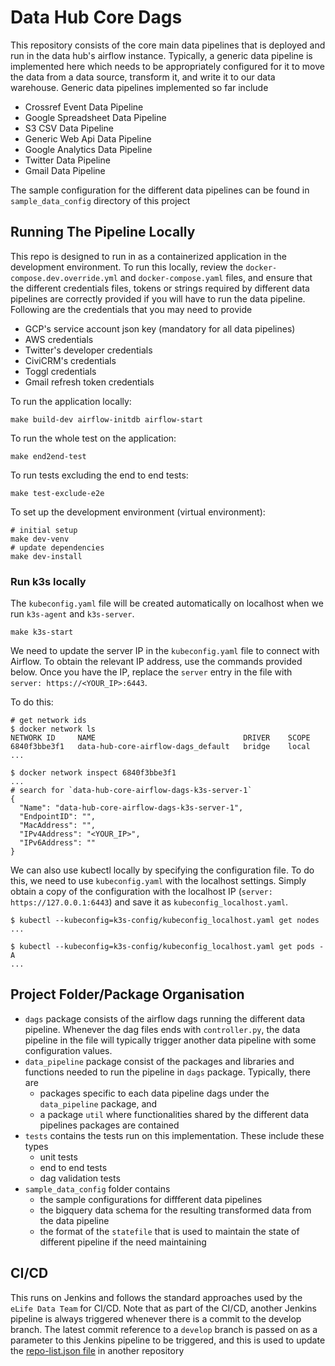 # Data Hub Core Dags

This repository consists of the core main data pipelines that is deployed and run in the data hub's airflow instance.
Typically, a generic data pipeline is implemented here which needs to be appropriately configured for it to move the data from a data source, transform it, and write it to our data warehouse.
Generic data pipelines implemented so far include

* Crossref Event Data Pipeline
* Google Spreadsheet Data Pipeline
* S3 CSV Data Pipeline
* Generic Web Api Data Pipeline
* Google Analytics Data Pipeline
* Twitter Data Pipeline
* Gmail Data Pipeline

The sample configuration for the different data pipelines can be found in `sample_data_config` directory of this project

## Running The Pipeline Locally

This repo is designed to run in as a containerized application in the development environment.
To run this locally, review the `docker-compose.dev.override.yml` and `docker-compose.yaml` files, and ensure that the different credentials files, tokens or strings required by different data pipelines are correctly provided if you will have to run the data pipeline.
Following are the credentials that you may need to provide

* GCP's service account json key (mandatory for all data pipelines)
* AWS credentials
* Twitter's developer credentials
* CiviCRM's credentials
* Toggl credentials
* Gmail refresh token credentials

To run the application locally:

    make build-dev airflow-initdb airflow-start

To run the whole test on the application:

    make end2end-test

To run tests excluding the end to end tests:

    make test-exclude-e2e

To set up the development environment (virtual environment):

    # initial setup
    make dev-venv
    # update dependencies
    make dev-install

### Run k3s locally
  The `kubeconfig.yaml` file will be created automatically on localhost when we run `k3s-agent` and `k3s-server`.

    make k3s-start

  We need to update the server IP in the `kubeconfig.yaml` file to connect with Airflow. To obtain the relevant IP address, use the commands provided below. Once you have the IP, replace the `server` entry in the file with `server: https://<YOUR_IP>:6443`.

  To do this:
  ```console
  # get network ids
  $ docker network ls
  NETWORK ID     NAME                                 DRIVER    SCOPE
  6840f3bbe3f1   data-hub-core-airflow-dags_default   bridge    local
  ...

  $ docker network inspect 6840f3bbe3f1
  ...
  # search for `data-hub-core-airflow-dags-k3s-server-1`
  {
    "Name": "data-hub-core-airflow-dags-k3s-server-1",
    "EndpointID": "",
    "MacAddress": "",
    "IPv4Address": "<YOUR_IP>",
    "IPv6Address": ""
  }
  ```

  We can also use kubectl locally by specifying the configuration file. To do this, we need to use `kubeconfig.yaml` with the localhost settings. Simply obtain a copy of the configuration with the localhost IP (`server: https://127.0.0.1:6443`) and save it as `kubeconfig_localhost.yaml`.

  ```console
  $ kubectl --kubeconfig=k3s-config/kubeconfig_localhost.yaml get nodes
  ...

  $ kubectl --kubeconfig=k3s-config/kubeconfig_localhost.yaml get pods -A
  ...
  ```

## Project Folder/Package Organisation

* `dags` package consists of the airflow dags running the different data pipeline. Whenever the dag files ends with `controller.py`, the data pipeline in the file will typically trigger another data pipeline with some configuration values.
* `data_pipeline` package consist of the packages and libraries and functions needed to run the pipeline in `dags` package. Typically, there are
  * packages specific to each data pipeline dags under the `data_pipeline` package, and
  * a package `util` where functionalities shared by the different data pipelines packages are contained
* `tests` contains the tests run on this implementation. These include these types
  * unit tests
  * end to end tests
  * dag validation tests
* `sample_data_config` folder contains
  * the sample configurations for diffferent data pipelines
  * the bigquery data schema for the resulting transformed data from the data pipeline
  * the format of the `statefile` that is used to maintain the state of different pipeline if the need maintaining
  
## CI/CD

 This runs on Jenkins and follows the standard approaches used by the `eLife Data Team` for CI/CD.
 Note that as part of the CI/CD, another Jenkins pipeline is always triggered whenever there is a commit to the develop branch. The latest commit reference to a `develop` branch is passed on as a parameter to this Jenkins pipeline to be triggered, and this is used to update the [repo-list.json file](https://github.com/elifesciences/data-hub-airflow-image/blob/develop/repo-list.json) in another repository
